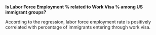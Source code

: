 <br><br/>
<br><br/>

**Is Labor Force Employment % related to Work Visa % among US immigrant groups?**

According to the regression, labor force employment rate is positively correlated with percentage of immigrants entering through work visa.




